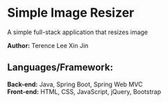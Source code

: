 # Simple Image Resizer
A simple full-stack application that resizes image

**Author:** Terence Lee Xin Jin

## Languages/Framework:
   **Back-end:** Java, Spring Boot, Spring Web MVC <br/>
   **Front-end:** HTML, CSS, JavaScript, jQuery, Bootstrap<br/>


